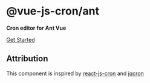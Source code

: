 # @vue-js-cron/ant

**Cron editor for Ant Vue**

[Get Started](https://abichinger.github.io/vue-js-cron/next/guide/getting-started.html#ant)

## Attribution

This component is inspired by [react-js-cron](https://github.com/xrutayisire/react-js-cron) and [jqcron](https://github.com/arnapou/jqcron)
